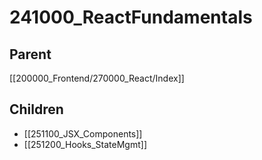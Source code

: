 # 241000_ReactFundamentals

## Parent
[[200000_Frontend/270000_React/Index]]

## Children
- [[251100_JSX_Components]]
- [[251200_Hooks_StateMgmt]]
